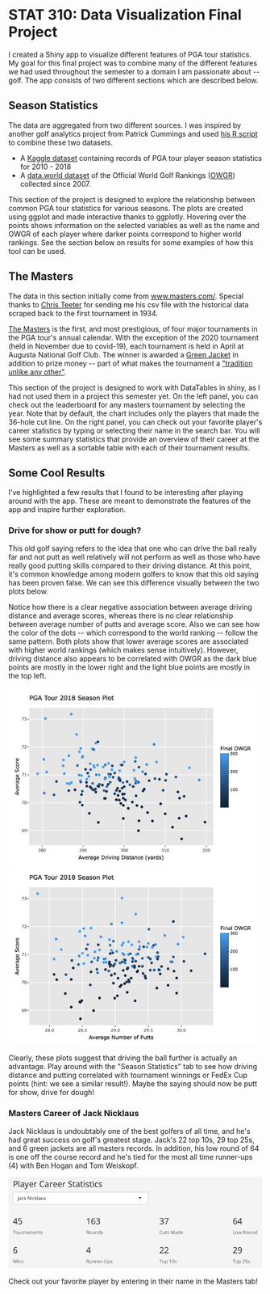 # STAT 310: Data Visualization Final Project

I created a Shiny app to visualize different features of PGA tour statistics. My goal for this final project was to combine many of the different features we had used throughout the semester to a domain I am passionate about -- golf. The app consists of two different sections which are described below. 

## Season Statistics
 The data are aggregated from two different sources. I was inspired by another golf analytics project from Patrick Cummings and used [his R script](https://github.com/pwc2/pga-tour-shiny/blob/master/loadData.R) to combine these two datasets.
-   A [Kaggle dataset](https://www.kaggle.com/jmpark746/pga-tour-data-2010-2018) containing records of PGA tour player season statistics for 2010 - 2018
- A [data.world dataset](https://data.world/neilgallen/official-world-golf-ranking) of the Official World Golf Rankings ([OWGR](http://www.owgr.com/)) collected since 2007. 

This section of the project is designed to explore the relationship between common PGA tour statistics for various seasons. The plots are created using ggplot and made interactive thanks to ggplotly. Hovering over the points shows information on the selected variables as well as the name and OWGR of each player where darker points correspond to higher world rankings. See the section below on results for some examples of how this tool can be used. 

## The Masters
The data in this section initially come from www.masters.com/. Special thanks to [Chris Teeter](https://www.cteeter.ca/) for sending me his csv file with the historical data scraped back to the first tournament in 1934.

[The Masters](https://en.wikipedia.org/wiki/Masters_Tournament) is the first, and most prestigious, of four major tournaments in the PGA tour's annual calendar. With the exception of the 2020 tournament (held in November due to covid-19), each tournament is held in April at Augusta National Golf Club. The winner is awarded a [Green Jacket](https://en.wikipedia.org/wiki/Masters_Tournament#Green_jacket) in addition to prize money -- part of what makes the tournament a ["tradition unlike any other"](https://www.mandourlaw.com/blog/jim-nantz-phrase-a-tradition-unlike-any-other-becomes-a-trademark/#:~:text=recently%20filed%20two%20trademark%20applications,associated%20with%20the%20Masters%20Tournament.&text=CBS's%20Jim%20Nantz%20actually%20coined,broadcaster%20for%20the%20Masters%20Tournament.).

This section of the project is designed to work with DataTables in shiny, as I had not used them in a project this semester yet. On the left panel, you can check out the leaderboard for any masters tournament by selecting the year. Note that by default, the chart includes only the players that made the 36-hole cut line. On the right panel, you can check out your favorite player's career statistics by typing or selecting their name in the search bar. You will see some summary statistics that provide an overview of their career at the Masters as well as a sortable table with each of their tournament results.

## Some Cool Results

I've highlighted a few results that I found to be interesting after playing around with the app. These are meant to demonstrate the features of the app and inspire further exploration.

### Drive for show or putt for dough?

This old golf saying refers to the idea that one who can drive the ball really far and not putt as well relatively will not perform as well as those who have really good putting skills compared to their driving distance. At this point, it's common knowledge among modern golfers to know that this old saying has been proven false. We can see this difference visually between the two plots below. 

Notice how there is a clear negative association between average driving distance and average scores, whereas there is no clear relationship between average number of putts and average score. Also we can see how the color of the dots -- which correspond to the world ranking -- follow the same pattern. Both plots show that lower average scores are associated with higher world rankings (which makes sense intuitively). However, driving distance also appears to be correlated with OWGR as the dark blue points are mostly in the lower right and the light blue points are mostly in the top left. 

![plot](images/Distance2018.png)
![plot2](images/putts2018.png)

Clearly, these plots suggest that driving the ball further is actually an advantage. Play around with the "Season Statistics" tab to see how driving distance and putting correlated with tournament winnings or FedEx Cup points (hint: we see a similar result!). Maybe the saying should now be putt for show, drive for dough!

### Masters Career of Jack Nicklaus

Jack Nicklaus is undoubtably one of the best golfers of all time, and he's had great success on golf's greatest stage. Jack's 22 top 10s, 29 top 25s, and 6 green jackets are all masters records. In addition, his low round of 64 is one off the course record and he's tied for the most all time runner-ups (4) with Ben Hogan and Tom Weiskopf. 

![jack](images/jackN.png)

Check out your favorite player by entering in their name in the Masters tab!
 

